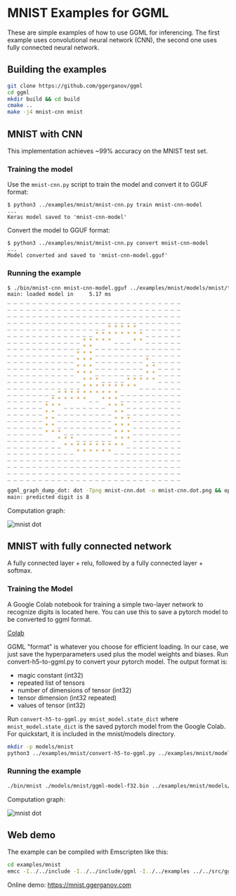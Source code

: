# MNIST Examples for GGML

These are simple examples of how to use GGML for inferencing.
The first example uses convolutional neural network (CNN), the second one uses fully connected neural network.

## Building the examples

```bash
git clone https://github.com/ggerganov/ggml
cd ggml
mkdir build && cd build
cmake ..
make -j4 mnist-cnn mnist
```

## MNIST with CNN

This implementation achieves ~99% accuracy on the MNIST test set.

### Training the model

Use the `mnist-cnn.py` script to train the model and convert it to GGUF format:

```
$ python3 ../examples/mnist/mnist-cnn.py train mnist-cnn-model
...
Keras model saved to 'mnist-cnn-model'
```

Convert the model to GGUF format:

```
$ python3 ../examples/mnist/mnist-cnn.py convert mnist-cnn-model
...
Model converted and saved to 'mnist-cnn-model.gguf'
```

### Running the example

```bash
$ ./bin/mnist-cnn mnist-cnn-model.gguf ../examples/mnist/models/mnist/t10k-images.idx3-ubyte
main: loaded model in     5.17 ms
_ _ _ _ _ _ _ _ _ _ _ _ _ _ _ _ _ _ _ _ _ _ _ _ _ _ _ _ 
_ _ _ _ _ _ _ _ _ _ _ _ _ _ _ _ _ _ _ _ _ _ _ _ _ _ _ _ 
_ _ _ _ _ _ _ _ _ _ _ _ _ _ _ _ _ _ _ _ _ _ _ _ _ _ _ _ 
_ _ _ _ _ _ _ _ _ _ _ _ _ _ _ _ _ _ _ _ _ _ _ _ _ _ _ _ 
_ _ _ _ _ _ _ _ _ _ _ _ _ _ _ _ * * * * * _ _ _ _ _ _ _ 
_ _ _ _ _ _ _ _ _ _ _ _ _ _ * * * * * * * * _ _ _ _ _ _ 
_ _ _ _ _ _ _ _ _ _ _ _ * * * * * _ _ _ * * _ _ _ _ _ _ 
_ _ _ _ _ _ _ _ _ _ _ _ * * _ _ _ _ _ _ _ _ _ _ _ _ _ _ 
_ _ _ _ _ _ _ _ _ _ _ * * * _ _ _ _ _ _ _ _ _ _ _ _ _ _ 
_ _ _ _ _ _ _ _ _ _ _ * * * _ _ _ _ _ _ _ _ * _ _ _ _ _ 
_ _ _ _ _ _ _ _ _ _ _ * * * _ _ _ _ _ _ _ _ * * _ _ _ _ 
_ _ _ _ _ _ _ _ _ _ _ * * * _ _ _ _ _ _ _ _ * * _ _ _ _ 
_ _ _ _ _ _ _ _ _ _ _ _ * * * _ _ _ _ * * * * * _ _ _ _ 
_ _ _ _ _ _ _ _ _ _ _ _ * * * * * * * * * _ _ _ _ _ _ _ 
_ _ _ _ _ _ _ _ * * * * * * * * * * _ _ _ _ _ _ _ _ _ _ 
_ _ _ _ _ _ _ * * * * * * _ _ * * * _ _ _ _ _ _ _ _ _ _ 
_ _ _ _ _ _ * * * _ _ _ _ _ _ _ * * * _ _ _ _ _ _ _ _ _ 
_ _ _ _ _ _ * * _ _ _ _ _ _ _ _ _ * * _ _ _ _ _ _ _ _ _ 
_ _ _ _ _ _ * * _ _ _ _ _ _ _ _ _ * * * _ _ _ _ _ _ _ _ 
_ _ _ _ _ _ * * _ _ _ _ _ _ _ _ _ * * * _ _ _ _ _ _ _ _ 
_ _ _ _ _ _ * * * _ _ _ _ _ _ _ _ * * * _ _ _ _ _ _ _ _ 
_ _ _ _ _ _ _ _ * * * _ _ _ _ _ _ * * * _ _ _ _ _ _ _ _ 
_ _ _ _ _ _ _ _ _ * * * * * * * * * * _ _ _ _ _ _ _ _ _ 
_ _ _ _ _ _ _ _ _ _ _ * * * * * * _ _ _ _ _ _ _ _ _ _ _ 
_ _ _ _ _ _ _ _ _ _ _ _ _ _ _ _ _ _ _ _ _ _ _ _ _ _ _ _ 
_ _ _ _ _ _ _ _ _ _ _ _ _ _ _ _ _ _ _ _ _ _ _ _ _ _ _ _ 
_ _ _ _ _ _ _ _ _ _ _ _ _ _ _ _ _ _ _ _ _ _ _ _ _ _ _ _ 
_ _ _ _ _ _ _ _ _ _ _ _ _ _ _ _ _ _ _ _ _ _ _ _ _ _ _ _ 

ggml_graph_dump_dot: dot -Tpng mnist-cnn.dot -o mnist-cnn.dot.png && open mnist-cnn.dot.png
main: predicted digit is 8
```

Computation graph:

![mnist dot](https://user-images.githubusercontent.com/1991296/263763842-3b679b45-7ca1-4ee9-b19a-82e34396624f.png)

## MNIST with fully connected network

A fully connected layer + relu, followed by a fully connected layer + softmax.

### Training the Model

A Google Colab notebook for training a simple two-layer network to recognize digits is located here. You can
use this to save a pytorch model to be converted to ggml format.

[Colab](https://colab.research.google.com/drive/12n_8VNJnolBnX5dVS0HNWubnOjyEaFSb?usp=sharing)

GGML "format" is whatever you choose for efficient loading. In our case, we just save the hyperparameters used
plus the model weights and biases. Run convert-h5-to-ggml.py to convert your pytorch model. The output format is:

- magic constant (int32)
- repeated list of tensors
- number of dimensions of tensor (int32)
- tensor dimension (int32 repeated)
- values of tensor (int32)

Run ```convert-h5-to-ggml.py mnist_model.state_dict``` where `mnist_model.state_dict` is the saved pytorch model from the Google Colab. For
quickstart, it is included in the mnist/models directory.

```bash
mkdir -p models/mnist
python3 ../examples/mnist/convert-h5-to-ggml.py ../examples/mnist/models/mnist/mnist_model.state_dict
```

### Running the example

```bash
./bin/mnist ./models/mnist/ggml-model-f32.bin ../examples/mnist/models/mnist/t10k-images.idx3-ubyte
```

Computation graph:

![mnist dot](https://user-images.githubusercontent.com/1991296/231882071-84e29d53-b226-4d73-bdc2-5bd6dcb7efd1.png)


## Web demo

The example can be compiled with Emscripten like this:

```bash
cd examples/mnist
emcc -I../../include -I../../include/ggml -I../../examples ../../src/ggml.c main.cpp -o web/mnist.js -s EXPORTED_FUNCTIONS='["_wasm_eval","_wasm_random_digit","_malloc","_free"]' -s EXPORTED_RUNTIME_METHODS='["ccall"]' -s ALLOW_MEMORY_GROWTH=1 --preload-file models/mnist
```

Online demo: https://mnist.ggerganov.com
